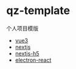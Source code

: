 # qz-template

个人项目模版

- [vue3](https://github.com/QinZhen001/qz-template/tree/vue3)
- [nextjs](https://github.com/QinZhen001/qz-template/tree/nextjs)
- [nextjs-h5](https://github.com/QinZhen001/qz-template/tree/nextjs-h5)
- [electron-react](https://github.com/QinZhen001/qz-template/tree/electron-react)

